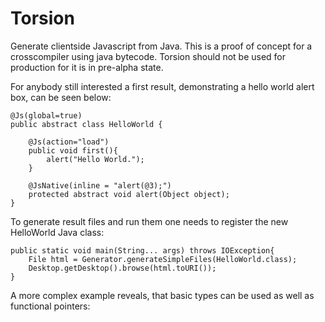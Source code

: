 Torsion
=======

Generate clientside Javascript from Java. This is a proof of concept for a crosscompiler using java bytecode. 
Torsion should not be used for production for it is in pre-alpha state. 

For anybody still interested a first result, demonstrating a hello world alert box, can be seen below:
```
@Js(global=true)
public abstract class HelloWorld {

	@Js(action="load")
	public void first(){
		alert("Hello World.");
	}
	
	@JsNative(inline = "alert(@3);")
	protected abstract void alert(Object object);
}

```

To generate result files and run them one needs to register the new HelloWorld Java class:
```
public static void main(String... args) throws IOException{
	File html = Generator.generateSimpleFiles(HelloWorld.class);
	Desktop.getDesktop().browse(html.toURI());
}
```



A more complex example reveals, that basic types can be used as well as functional pointers:
```

```
